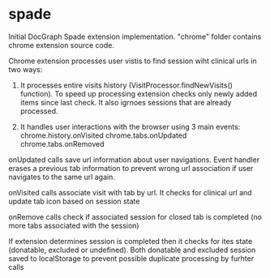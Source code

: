 spade
============

Initial DocGraph Spade extension implementation. "chrome" folder contains chrome extension source code.


Chrome extension processes user vistis to find session wiht clinical urls in two ways:

1.	It processes entire visits history (VisitProcessor.findNewVisits() function). To speed up processing 
	extension checks only newly added items since last check. It also igrnoes sessions that are already 
	processed.

2.	It handles user interactions with the browser using 3 main events:
	chrome.history.onVisited
	chrome.tabs.onUpdated
	chrome.tabs.onRemoved
   
   onUpdated calls save url information about user navigations. Event handler erases a previous tab information
   to prevent wrong url association if user navigates to the same url again.

   onVisited calls associate visit with tab by url. It checks for clinical url and update tab icon based on session state

   onRemove calls check if associated session for closed tab is completed (no more tabs associated with the session)

   If extension determines session is completed then it checks for ites state (donatable, excluded or undefined). Both 
   donatable and excluded session saved to localStorage to prevent possible duplicate processing by furhter calls
